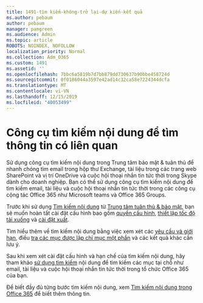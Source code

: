 ```yaml
---
title: 1491-tìm kiếm-không-trở lại-dự kiến-kết quả
ms.author: pebaum
author: pebaum
manager: pamgreen
ms.audience: Admin
ms.topic: article
ROBOTS: NOINDEX, NOFOLLOW
localization_priority: Normal
ms.collection: Adm_O365
ms.custom: 1491
ms.assetid: ''
ms.openlocfilehash: 7bbc6a5819b7d7bb879dd730637b90bbe458724d
ms.sourcegitcommit: 0f0186044a3597e42ad14c32ca58e7224344dcfa
ms.translationtype: MT
ms.contentlocale: vi-VN
ms.lasthandoff: 12/15/2019
ms.locfileid: "40053499"
---
```

# <a name="content-search-tool-to-find-relevant-info"></a>Công cụ tìm kiếm nội dung để tìm thông tin có liên quan

Sử dụng công cụ tìm kiếm nội dung trong Trung tâm bảo mật & tuân thủ để nhanh chóng tìm email trong hộp thư Exchange, tài liệu trong các trang web SharePoint và vị trí OneDrive và cuộc hội thoại nhắn tin tức thời trong Skype dành cho doanh nghiệp. Bạn có thể sử dụng công cụ tìm kiếm nội dung để tìm kiếm email, tài liệu và cuộc hội thoại nhắn tin tức thời trong các công cụ cộng tác Office 365 như Microsoft teams và Office 365 Groups.


Trước khi sử dụng [Tìm kiếm nội dung](https://sip.protection.office.com/contentsearchbeta?ContentOnly=1) từ [Trung tâm tuân thủ & bảo mật](https://sip.protection.office.com/homepage), bạn sẽ muốn hoàn tất cài đặt cấu hình bao gồm [quyền cấu hình](https://docs.microsoft.com/office365/securitycompliance/permissions-filtering-for-content-search), [thiết lập tốc độ tải xuống](https://docs.microsoft.com/office365/securitycompliance/increase-download-speeds-when-exporting-ediscovery-results) và [cài đặt xuất](https://docs.microsoft.com/office365/securitycompliance/disable-reports-when-you-export-content-search-results).

Tìm hiểu thêm về tìm kiếm nội dung bằng việc xem xét các [yêu cầu và giới hạn](https://docs.microsoft.com/office365/securitycompliance/limits-for-content-search), điều [tra các mục được lập chỉ mục một phần](https://docs.microsoft.com/office365/securitycompliance/investigating-partially-indexed-items-in-ediscovery) và các kết quả khác cần lưu ý.

Sau khi xem xét cài đặt cấu hình và hạn chế của tìm kiếm nội dung, hãy tham khảo [sử dụng tìm kiếm</a> nội dung để tìm kiếm các mục tại chỗ như email, tài liệu và cuộc hội thoại nhắn tin tức thời trong tổ chức Office 365 của bạn](https://docs.microsoft.com/office365/securitycompliance/content-search).

Để biết đầy đủ từng bước tìm kiếm nội dung, xem [Tìm kiếm nội dung trong Office 365](https://docs.microsoft.com/office365/securitycompliance/search-for-content) để biết thêm thông tin.
